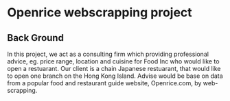 # Openrice webscrapping project

## Back Ground
In this project, we act as a consulting firm which providing professional advice, eg. price range, location and cuisine for Food Inc who would like to open a restuarant. Our client is a chain Japanese restuarant, that would like to open one branch on the Hong Kong Island. Advise would be base on data from a popular food and restaurant guide website, Openrice.com, by web-scrapping.